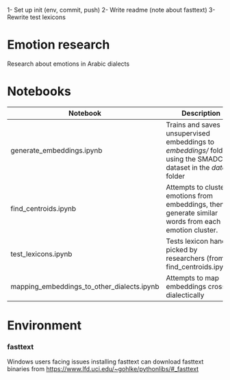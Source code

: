 1- Set up init (env, commit, push)
2- Write readme (note about fasttext)
3- Rewrite test lexicons

# Emotion research

Research about emotions in Arabic dialects

# Notebooks

| **Notebook**                               | **Description**                                                                                               | **Notes**                                      |
|--------------------------------------------|---------------------------------------------------------------------------------------------------------------|------------------------------------------------|
| generate_embeddings.ipynb                  | Trains and saves unsupervised embeddings to _embeddings/_ folder using the SMADC dataset in the _data_ folder |                                                |
| find_centroids.ipynb                       | Attempts to cluster emotions from embeddings, then generate similar words from each emotion cluster.          | Requires running generate_embeddings.ipynb     |
| test_lexicons.ipynb                        | Tests lexicon hand picked by researchers (from find_centroids.ipynb).                                         |                                                |
| mapping_embeddings_to_other_dialects.ipynb | Attempts to map embeddings cross dialectically                                                                | Is not supported by the environment in env.yml |

# Environment

### fasttext

Windows users facing issues installing fasttext can download fasttext binaries from https://www.lfd.uci.edu/~gohlke/pythonlibs/#_fasttext